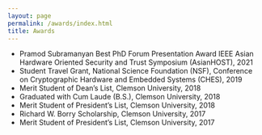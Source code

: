 ```yaml
---
layout: page
permalink: /awards/index.html
title: Awards
---
```


- Pramod Subramanyan Best PhD Forum Presentation Award IEEE Asian Hardware Oriented Security and Trust Symposium (AsianHOST), 2021
- Student Travel Grant, National Science Foundation (NSF), Conference on Cryptographic Hardware and Embedded Systems (CHES), 2019
- Merit Student of Dean’s List, Clemson University, 2018
- Graduated with Cum Laude (B.S.), Clemson University, 2018
- Merit Student of President’s List, Clemson University, 2018
- Richard W. Borry Scholarship, Clemson University, 2017
- Merit Student of President’s List, Clemson University, 2017


